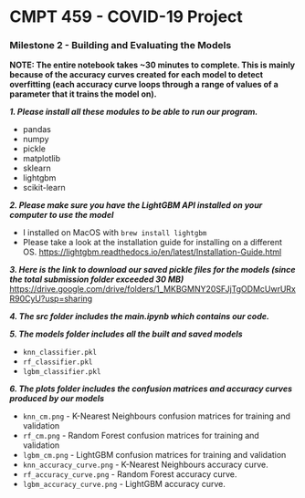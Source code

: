 # CMPT 459 - COVID-19 Project
### Milestone 2 - Building and Evaluating the Models

**NOTE: The entire notebook takes ~30 minutes to complete. This is mainly because of the accuracy curves created for each model to detect overfitting (each accuracy curve loops through a range of values of a parameter that it trains the model on).**

***1. Please install all these modules to be able to run our program.***
* pandas
* numpy
* pickle
* matplotlib
* sklearn
* lightgbm
* scikit-learn

***2. Please make sure you have the LightGBM API installed on your computer to use the model***
* I installed on MacOS with `brew install lightgbm`
* Please take a look at the installation guide for installing on a different OS.
https://lightgbm.readthedocs.io/en/latest/Installation-Guide.html

***3. Here is the link to download our saved pickle files for the models (since the total submission folder exceeded 30 MB)***
https://drive.google.com/drive/folders/1_MKBGMNY20SFJjTgODMcUwrURxR90CyU?usp=sharing

***4. The src folder includes the main.ipynb which contains our code.***

***5. The models folder includes all the built and saved models***
* `knn_classifier.pkl` 
* `rf_classifier.pkl`
* `lgbm_classifier.pkl`

***6. The plots folder includes the confusion matrices and accuracy curves produced by our models***
* `knn_cm.png` - K-Nearest Neighbours confusion matrices for training and validation
* `rf_cm.png` - Random Forest confusion matrices for training and validation
* `lgbm_cm.png` - LightGBM confusion matrices for training and validation
* `knn_accuracy_curve.png` - K-Nearest Neighbours accuracy curve.
* `rf_accuracy_curve.png` - Random Forest accuracy curve.
* `lgbm_accuracy_curve.png` - LightGBM accuracy curve.